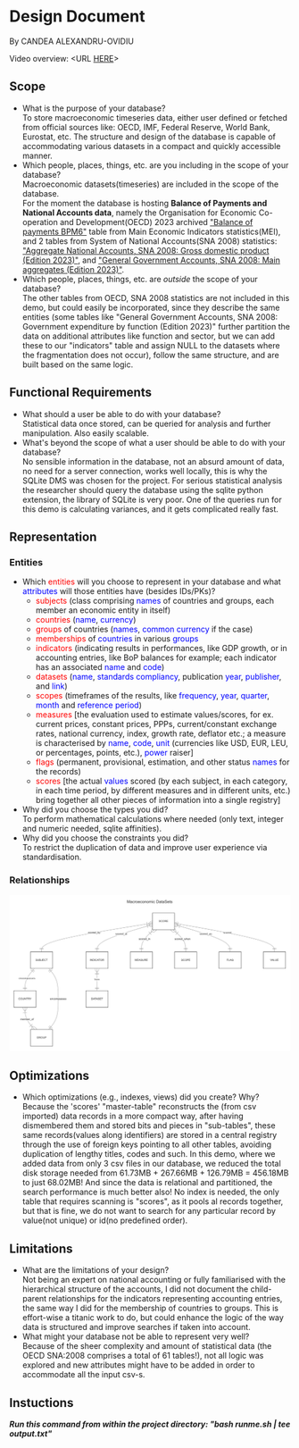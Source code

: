 # Design Document

By CANDEA ALEXANDRU-OVIDIU

Video overview: <URL [HERE](https://www.youtube.com/watch?v=BqERluVAaiI)>

## Scope

* What is the purpose of your database?\
    To store macroeconomic timeseries data, either user defined or fetched from official sources like: OECD, IMF, Federal Reserve,
    World Bank, Eurostat, etc. The structure and design of the database is capable of accommodating various datasets in a compact and quickly accessible manner.
* Which people, places, things, etc. are you including in the scope of your database?\
    Macroeconomic datasets(timeseries) are included in the scope of the database.\
    For the moment the database is hosting **Balance of Payments and National Accounts data**, namely the Organisation for Economic Co-operation and Development(OECD) 2023 archived <ins>"Balance of payments BPM6"</ins> table from Main Economic Indicators statistics(MEI), and 2 tables from System of National Accounts(SNA 2008) statistics: <ins>"Aggregate National Accounts, SNA 2008: Gross domestic product (Edition 2023)"</ins>, and <ins>"General Government Accounts, SNA 2008: Main aggregates (Edition 2023)"</ins>.
* Which people, places, things, etc. are *outside* the scope of your database?\
    The other tables from OECD, SNA 2008 statistics are not included in this demo, but could easily be incorporated, since they describe the same entities (some tables like "General Government Accounts, SNA 2008: Government expenditure by function (Edition 2023)" further partition the data on additional attributes like function and sector, but we can add these to our "indicators" table and assign NULL to the datasets where the fragmentation does not occur), follow the same structure, and are built based on the same logic.

## Functional Requirements

* What should a user be able to do with your database?\
    Statistical data once stored, can be queried for analysis and further manipulation. Also easily scalable.
* What's beyond the scope of what a user should be able to do with your database?\
    No sensible information in the database, not an absurd amount of data, no need for a server connection, works well locally, this is why the SQLite DMS was chosen for the project. For serious statistical analysis the researcher should query the database using the sqlite python extension, the library of SQLite is very poor. One of the queries run for this demo is calculating variances, and it gets complicated really fast.

## Representation

### Entities

* Which <span style="color:red">entities</span> will you choose to represent in your database and what <span style="color:blue">attributes</span> will those entities have (besides IDs/PKs)?
    - <span style="color:red">subjects</span> (class comprising <span style="color:blue">names</span> of countries and groups, each member an economic entity in itself)
    - <span style="color:red">countries</span> (<span style="color:blue">name</span>, <span style="color:blue">currency</span>)
    - <span style="color:red">groups</span> of countries (<span style="color:blue">names</span>, <span style="color:blue">common currency</span> if the case)
    - <span style="color:red">memberships</span> of <span style="color:blue">countries</span> in various <span style="color:blue">groups</span>
    - <span style="color:red">indicators</span> (indicating results in performances, like GDP growth, or in accounting entries, like BoP balances for example; each indicator has an associated <span style="color:blue">name</span> and <span style="color:blue">code</span>)
    - <span style="color:red">datasets</span> (<span style="color:blue">name</span>, <span style="color:blue">standards compliancy</span>, publication <span style="color:blue">year</span>, <span style="color:blue">publisher</span>, and <span style="color:blue">link</span>)
    - <span style="color:red">scopes</span> (timeframes of the results, like <span style="color:blue">frequency</span>, <span style="color:blue">year</span>, <span style="color:blue">quarter</span>, <span style="color:blue">month</span> and <span style="color:blue">reference period</span>)
    - <span style="color:red">measures</span> [the evaluation used to estimate values/scores, for ex. current prices, constant prices, PPPs, current/constant exchange rates, national currency, index, growth rate, deflator etc.; a measure is characterised by <span style="color:blue">name</span>, <span style="color:blue">code</span>, <span style="color:blue">unit</span> (currencies like USD, EUR, LEU, or percentages, points, etc.), <span style="color:blue">power</span> raiser]
    - <span style="color:red">flags</span> (permanent, provisional, estimation, and other status <span style="color:blue">names</span> for the records)
    - <span style="color:red">scores</span> [the actual <span style="color:blue">values</span> scored (by each subject, in each category, in each time period, by different measures and in different units, etc.) bring together all other pieces of information into a single registry]
* Why did you choose the types you did?\
    To perform mathematical calculations where needed (only text, integer and numeric needed, sqlite affinities).
* Why did you choose the constraints you did?\
    To restrict the duplication of data and improve user experience via standardisation.

### Relationships

![ER Diagram](diagram.png)

## Optimizations

* Which optimizations (e.g., indexes, views) did you create? Why?\
    Because the 'scores' "master-table" reconstructs the (from csv imported) data records in a more compact way, after having dismembered them and stored bits and pieces in "sub-tables", these same records(values along identifiers) are stored in a central registry through the use of foreign keys pointing to all other tables, avoiding duplication of lengthy titles, codes and such.
    In this demo, where we added data from only 3 csv files in our database, we reduced the total disk storage needed from 61.73MB + 267.66MB + 126.79MB = 456.18MB to just 68.02MB!
    And since the data is relational and partitioned, the search performance is much better also!
    No index is needed, the only table that requires scanning is "scores", as it pools al records together, but that is fine, we do not want to search for any particular record by value(not unique) or id(no predefined order).

## Limitations

* What are the limitations of your design?\
    Not being an expert on national accounting or fully familiarised with the hierarchical structure of the accounts, I did not document the child-parent relationships for the indicators representing accounting entries, the same way I did for the membership of countries to groups. This is effort-wise a titanic work to do, but could enhance the logic of the way data is structured and improve searches if taken into account.
* What might your database not be able to represent very well?\
    Because of the sheer complexity and amount of statistical data (the OECD SNA:2008 comprises a total of 61 tables!), not all logic was explored and new attributes might have to be added in order to accommodate all the input csv-s.

## Instuctions

***Run this command from within the project directory: "bash runme.sh | tee output.txt"***


